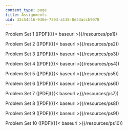 ```yaml
---
content_type: page
title: Assignments
uid: 32c54c16-930e-7393-a118-8e53accb9078
---
```


Problem Set 1 ([PDF]({{< baseurl >}}/resources/ps1))

Problem Set 2 ([PDF]({{< baseurl >}}/resources/ps2))

Problem Set 3 ([PDF]({{< baseurl >}}/resources/ps3))

Problem Set 4 ([PDF]({{< baseurl >}}/resources/ps4))

Problem Set 5 ([PDF]({{< baseurl >}}/resources/ps5))

Problem Set 6 ([PDF]({{< baseurl >}}/resources/ps6))

Problem Set 7 ([PDF]({{< baseurl >}}/resources/ps7))

Problem Set 8 ([PDF]({{< baseurl >}}/resources/ps8))

Problem Set 9 ([PDF]({{< baseurl >}}/resources/ps9))

Problem Set 10 ([PDF]({{< baseurl >}}/resources/ps10))